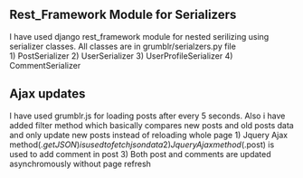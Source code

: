 Rest_Framework Module for Serializers
-------------------------------------------------------------------------------------------

I have used django rest_framework module for nested serilizing using serializer classes. All classes are in grumblr/serialzers.py file  
	1) PostSerializer
	2) UserSerializer
	3) UserProfileSerializer
	4) CommentSerializer

Ajax updates 
-------------------------------------------------------------------------------------------

I have used grumblr.js for loading posts after every 5 seconds. Also i have added filter method which basically compares new posts and old posts data and only update new posts instead of reloading whole page
	1) Jquery Ajax method($.getJSON) is used to fetch json data 
	2) Jquery Ajax method($.post) is used to add comment in post
	3) Both post and comments are updated asynchromously without page refresh


<template> element for reusable client template
-------------------------------------------------------------------------------------------

I have used "post_template.html" template which is used by grumblr.js to dynamically load content from json data	
1) reusable template element makes it easy to maintain 	
2) post_template is used in muliple pages (profile, friendstream, global stream) for all posts	

	
AJAX data loading
-------------------------------------------------------------------------------------------

I am using grumblr.js to load json data after every 5 seconds. 
	1) "get_stream_json" function in grumblr.js stores previous loaded data and checks difference between new data and old data using "filter" mehtod in grumblr.js
	2) Based on difference, if there are any changes to old data, it will add only posts or updated posts since last request instead of entire page reload	


